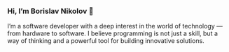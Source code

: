 ### Hi, I’m Borislav Nikolov 👋
I’m a software developer with a deep interest in the world of technology — from hardware to software. I believe programming is not just a skill, but a way of thinking and a powerful tool for building innovative solutions.
